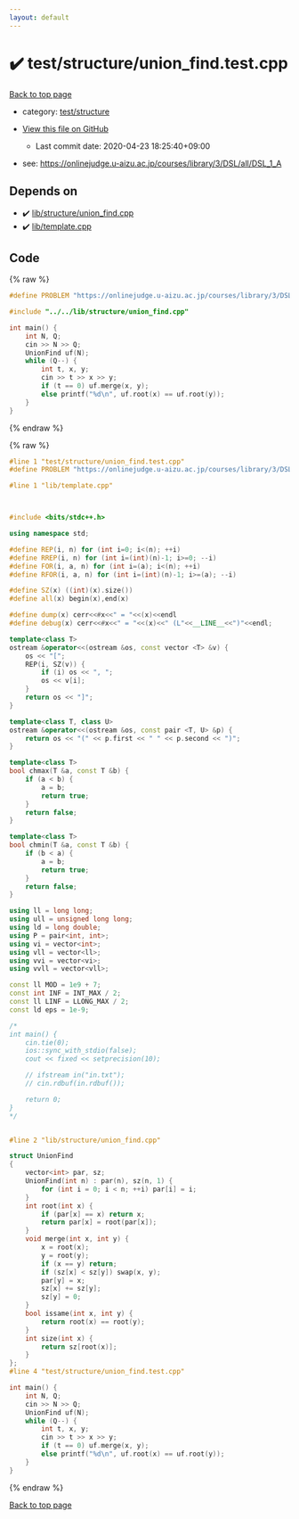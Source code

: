 ```yaml
---
layout: default
---
```


<!-- mathjax config similar to math.stackexchange -->
<script type="text/javascript" async
  src="https://cdnjs.cloudflare.com/ajax/libs/mathjax/2.7.5/MathJax.js?config=TeX-MML-AM_CHTML">
</script>
<script type="text/x-mathjax-config">
  MathJax.Hub.Config({
    TeX: { equationNumbers: { autoNumber: "AMS" }},
    tex2jax: {
      inlineMath: [ ['$','$'] ],
      processEscapes: true
    },
    "HTML-CSS": { matchFontHeight: false },
    displayAlign: "left",
    displayIndent: "2em"
  });
</script>

<script type="text/javascript" src="https://cdnjs.cloudflare.com/ajax/libs/jquery/3.4.1/jquery.min.js"></script>
<script src="https://cdn.jsdelivr.net/npm/jquery-balloon-js@1.1.2/jquery.balloon.min.js" integrity="sha256-ZEYs9VrgAeNuPvs15E39OsyOJaIkXEEt10fzxJ20+2I=" crossorigin="anonymous"></script>
<script type="text/javascript" src="../../../assets/js/copy-button.js"></script>
<link rel="stylesheet" href="../../../assets/css/copy-button.css" />


# :heavy_check_mark: test/structure/union_find.test.cpp

<a href="../../../index.html">Back to top page</a>

* category: <a href="../../../index.html#2c7aa83aa7981015c539598d29afdf98">test/structure</a>
* <a href="{{ site.github.repository_url }}/blob/master/test/structure/union_find.test.cpp">View this file on GitHub</a>
    - Last commit date: 2020-04-23 18:25:40+09:00


* see: <a href="https://onlinejudge.u-aizu.ac.jp/courses/library/3/DSL/all/DSL_1_A">https://onlinejudge.u-aizu.ac.jp/courses/library/3/DSL/all/DSL_1_A</a>


## Depends on

* :heavy_check_mark: <a href="../../../library/lib/structure/union_find.cpp.html">lib/structure/union_find.cpp</a>
* :heavy_check_mark: <a href="../../../library/lib/template.cpp.html">lib/template.cpp</a>


## Code

<a id="unbundled"></a>
{% raw %}
```cpp
#define PROBLEM "https://onlinejudge.u-aizu.ac.jp/courses/library/3/DSL/all/DSL_1_A"

#include "../../lib/structure/union_find.cpp"

int main() {
    int N, Q;
    cin >> N >> Q;
    UnionFind uf(N);
    while (Q--) {
        int t, x, y;
        cin >> t >> x >> y;
        if (t == 0) uf.merge(x, y);
        else printf("%d\n", uf.root(x) == uf.root(y));
    }
}

```
{% endraw %}

<a id="bundled"></a>
{% raw %}
```cpp
#line 1 "test/structure/union_find.test.cpp"
#define PROBLEM "https://onlinejudge.u-aizu.ac.jp/courses/library/3/DSL/all/DSL_1_A"

#line 1 "lib/template.cpp"



#include <bits/stdc++.h>

using namespace std;

#define REP(i, n) for (int i=0; i<(n); ++i)
#define RREP(i, n) for (int i=(int)(n)-1; i>=0; --i)
#define FOR(i, a, n) for (int i=(a); i<(n); ++i)
#define RFOR(i, a, n) for (int i=(int)(n)-1; i>=(a); --i)

#define SZ(x) ((int)(x).size())
#define all(x) begin(x),end(x)

#define dump(x) cerr<<#x<<" = "<<(x)<<endl
#define debug(x) cerr<<#x<<" = "<<(x)<<" (L"<<__LINE__<<")"<<endl;

template<class T>
ostream &operator<<(ostream &os, const vector <T> &v) {
    os << "[";
    REP(i, SZ(v)) {
        if (i) os << ", ";
        os << v[i];
    }
    return os << "]";
}

template<class T, class U>
ostream &operator<<(ostream &os, const pair <T, U> &p) {
    return os << "(" << p.first << " " << p.second << ")";
}

template<class T>
bool chmax(T &a, const T &b) {
    if (a < b) {
        a = b;
        return true;
    }
    return false;
}

template<class T>
bool chmin(T &a, const T &b) {
    if (b < a) {
        a = b;
        return true;
    }
    return false;
}

using ll = long long;
using ull = unsigned long long;
using ld = long double;
using P = pair<int, int>;
using vi = vector<int>;
using vll = vector<ll>;
using vvi = vector<vi>;
using vvll = vector<vll>;

const ll MOD = 1e9 + 7;
const int INF = INT_MAX / 2;
const ll LINF = LLONG_MAX / 2;
const ld eps = 1e-9;

/*
int main() {
    cin.tie(0);
    ios::sync_with_stdio(false);
    cout << fixed << setprecision(10);

    // ifstream in("in.txt");
    // cin.rdbuf(in.rdbuf());

    return 0;
}
*/


#line 2 "lib/structure/union_find.cpp"

struct UnionFind
{
    vector<int> par, sz;
    UnionFind(int n) : par(n), sz(n, 1) {
        for (int i = 0; i < n; ++i) par[i] = i;
    }
    int root(int x) {
        if (par[x] == x) return x;
        return par[x] = root(par[x]);
    }
    void merge(int x, int y) {
        x = root(x);
        y = root(y);
        if (x == y) return;
        if (sz[x] < sz[y]) swap(x, y);
        par[y] = x;
        sz[x] += sz[y];
        sz[y] = 0;
    }
    bool issame(int x, int y) {
        return root(x) == root(y);
    }
    int size(int x) {
        return sz[root(x)];
    }
};
#line 4 "test/structure/union_find.test.cpp"

int main() {
    int N, Q;
    cin >> N >> Q;
    UnionFind uf(N);
    while (Q--) {
        int t, x, y;
        cin >> t >> x >> y;
        if (t == 0) uf.merge(x, y);
        else printf("%d\n", uf.root(x) == uf.root(y));
    }
}

```
{% endraw %}

<a href="../../../index.html">Back to top page</a>

